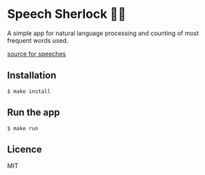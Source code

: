 # Speech Sherlock :male_detective:	

A simple app for natural language processing and counting of most frequent words used.


[source for speeches](https://www.fridaysforfuture.org/greta-speeches)

## Installation
```
$ make install
```

## Run the app
```
$ make run
```

## Licence
MIT
